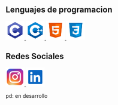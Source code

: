 ## Lenguajes de programacion
  <p>
   <a href="https://learn.microsoft.com/es-es/cpp/c-language/c-language-reference?view=msvc-170"> <img src="Iconos/c.svg" height="50" width="50" > </a>
   <a href="https://learn.microsoft.com/es-es/cpp/c-language/?view=msvc-170"> <img src="Iconos/c++.svg" height="50" width="50"> </a>
   <a href ="https://lenguajehtml.com/" > <img src="Iconos/html.svg" height="50" width="50"> </a>
   <a href="https://lenguajecss.com/"> <img src="Iconos/css3.svg" height="50" width="50"> </a>
  </p>

  ## Redes Sociales 
  
  <p> 
   <a href ="https://www.instagram.com/manuxxrsb/"> <img src="Iconos/ig.svg" height="50" width="50" > </a>
   <a href ="https://www.linkedin.com/in/manuel-antonio-solis-gonzalez-398636258/"> <img src="Iconos/linkedin.svg" height="50" width="50" > </a>
  </p>
  
  



   
  pd: en desarrollo
<!---
Manuxxrsb/Manuxxrsb is a ✨ special ✨ repository because its `README.md` (this file) appears on your GitHub profile.
You can click the Preview link to take a look at your changes.
--->
